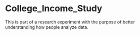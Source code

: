 # College_Income_Study
This is part of a research experiment with the purpose of better understanding how people analyze data.
